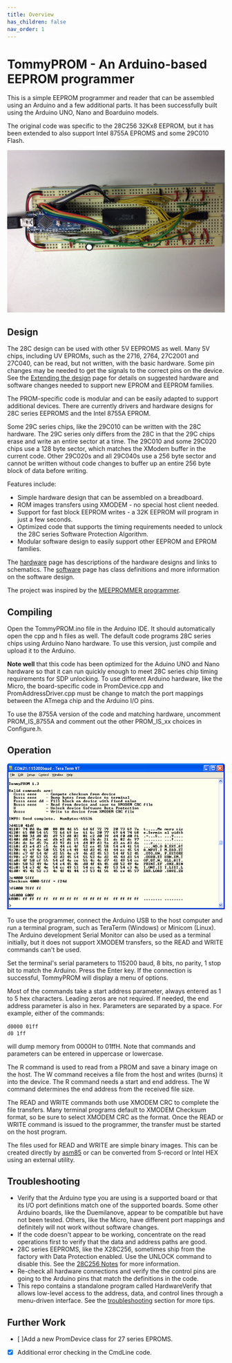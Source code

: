 ```yaml
---
title: Overview
has_children: false
nav_order: 1
---
```


# TommyPROM - An Arduino-based EEPROM programmer

This is a simple EEPROM programmer and reader that can be assembled using an Arduino and a
few additional parts.  It has been successfully built using the Arduino UNO, Nano and
Boarduino models.

The original code was specific to the 28C256 32Kx8 EEPROM, but it has been extended to also support Intel 8755A EPROMS and some 29C010 Flash.

![TommyPROM Nano Hardware](images/TommyPROM-nano.jpg)

## Design

The 28C design can be used with other 5V EEPROMS as well. Many 5V chips, including UV
EPROMs, such as the 2716, 2764, 27C2001 and 27C040, can be read, but not written, with the
basic hardware. Some pin changes may be needed to get the signals to the correct pins on
the device.  See the [Extending the design](extending) page for details on suggested
hardware and software changes needed to support new EPROM and EEPROM families.

The PROM-specific code is modular and can be easily adapted to support additional devices.
There are currently drivers and hardware designs for 28C series EEPROMS and the Intel
8755A EPROM.

Some 29C series chips, like the 29C010 can be written with the 28C hardware. The 29C
series only differs from the 28C in that the 29C chips erase and write an entire sector at
a time.  The 29C010 and some 29C020 chips use a 128 byte sector, which matches the XModem
buffer in the current code.  Other 29C020s and all 29C040s use a 256 byte sector and
cannot be written without code changes to buffer up an entire 256 byte block of data
before writing.

Features include:
* Simple hardware design that can be assembled on a breadboard.
* ROM images transfers using XMODEM - no special host client needed.
* Support for fast block EEPROM writes - a 32K EEPROM will program in just a few seconds.
* Optimized code that supports the timing requirements needed to unlock the 28C series Software Protection Algorithm.
* Modular software design to easily support other EEPROM and EPROM families.

The [hardware](hardware) page has descriptions of the hardware designs and links to schematics.  The [software](software) page has class definitions and more information
on the software design.

The project was inspired by the
[MEEPROMMER programmer](http://www.ichbinzustaendig.de/dev/meeprommer-en).

## Compiling

Open the TommyPROM.ino file in the Arduino IDE. It should automatically open the cpp and h
files as well. The default code programs 28C series chips using Arduino Nano hardware.  To
use this version, just compile and upload it to the Arduino.

**Note well** that this code has been optimized for the Aduino UNO and Nano hardware so
that it can run quickly enough to meet 28C series chip timing requirements for SDP
unlocking.  To use different Arduino hardware, like the Micro, the board-specific code in
PromDevice.cpp and PromAddressDriver.cpp must be change to match the port mappings between
the ATmega chip and the Arduino I/O pins.

To use the 8755A version of the code and matching hardware, uncomment PROM_IS_8755A and
comment out the other PROM_IS_xx choices in Configure.h.

## Operation
![TommyPROM Screenshot](images/tp05.png)

To use the programmer, connect the Arduino USB to the host computer and run a terminal
program, such as TeraTerm (Windows) or Minicom (Linux).  The Arduino development Serial
Monitor can also be used as a terminal initially, but it does not support XMODEM
transfers, so the READ and WRITE commands can't be used.

Set the terminal's serial parameters to 115200 baud, 8 bits, no parity, 1 stop bit to
match the Arduino.  Press the Enter key.  If the connection is successful, TommyPROM will
display a menu of options.

Most of the commands take a start address parameter, always entered as 1 to 5 hex
characters.  Leading zeros are not required. If needed, the end address parameter is also
in hex.  Parameters are separated by a space. For example, either of the commands:

    d0000 01ff
    d0 1ff

will dump memory from 0000H to 01ffH.  Note that commands and parameters can be entered in
uppercase or lowercase.

The R command is used to read from a PROM and save a binary image on the host.  The W
command receives a file from the host and writes (burns) it into the device.  The R
command needs a start and end address.  The W command determines the end address from the
received file size.

The READ and WRITE commands both use XMODEM CRC to complete the file transfers.  Many
terminal programs default to XMODEM Checksum format, so be sure to select XMODEM CRC as
the format. Once the READ or WRITE command is issued to the programmer, the transfer must
be started on the host program.

The files used for READ and WRITE are simple binary images. This can be created directly
by [asm85](http://github.com/TomNisbet/asm85) or can be converted from S-record or Intel
HEX using an external utility.

## Troubleshooting
* Verify that the Arduino type you are using is a supported board or that its I/O port definitions match one of the supported boards.  Some other Arduino boards, like the
Duemilanove, appear to be compatible but have not been tested. Others, like the Micro,
have different port mappings and definitely will not work without software changes.
* If the code doesn't appear to be working, concentrate on the read operations first to
verify that the data and address paths are good.
* 28C series EEPROMS, like the X28C256, sometimes ship from the factory with Data
Protection enabled.  Use the UNLOCK command to disable this. See the
[28C256 Notes](28C256-notes) for more information.
* Re-check all hardware connections and verify the the control pins are going to the
Arduino pins that match the definitions in the code.
* This repo contains a standalone program called HardwareVerify that allows low-level
access to the address, data, and control lines through a menu-driven interface.  See the [troubleshooting](troubleshooting) section for more tips.

## Further Work
* [ ]Add a new PromDevice class for 27 series EPROMS.
* [x] Additional error checking in the CmdLine code.
